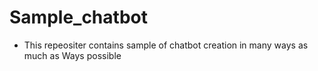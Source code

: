 # Sample_chatbot
* This repeositer contains sample of chatbot creation in many ways as much as Ways possible 
